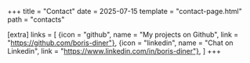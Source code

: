 +++
title = "Contact"
date = 2025-07-15
template = "contact-page.html"
path = "contacts"

[extra]
links = [
  {icon = "github", name = "My projects on Github", link = "https://github.com/boris-diner"},
  {icon = "linkedin", name = "Chat on Linkedin", link = "https://www.linkedin.com/in/boris-diner"},
  ]
+++

